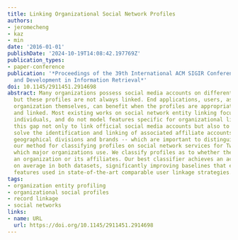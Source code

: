 ```yaml
---
title: Linking Organizational Social Network Profiles
authors:
- jeromecheng
- kaz
- min
date: '2016-01-01'
publishDate: '2024-10-19T14:08:42.197769Z'
publication_types:
- paper-conference
publication: '*Proceedings of the 39th International ACM SIGIR Conference on Research
  and Development in Information Retrieval*'
doi: 10.1145/2911451.2914698
abstract: Many organizations possess social media accounts on different social networks,
  but these profiles are not always linked. End applications, users, as well as the
  organization themselves, can benefit when the profiles are appropriately identified
  and linked. Most existing works on social network entity linking focus on linking
  individuals, and do not model features specific for organizational linking. We address
  this gap not only to link official social media accounts but also to discover and
  solve the identification and linking of associated affiliate accounts -- such as
  geographical divisions and brands -- which are important to distinguish.We instantiate
  our method for classifying profiles on social network services for Twitter and Facebook,
  which major organizations use. We classify profiles as to whether they belong to
  an organization or its affiliates. Our best classifier achieves an accuracy of 0.976
  on average in both datasets, significantly improving baselines that exploit the
  features used in state-of-the-art comparable user linkage strategies.
tags:
- organization entity profiling
- organizational social profiles
- record linkage
- social networks
links:
- name: URL
  url: https://doi.org/10.1145/2911451.2914698
---
```

